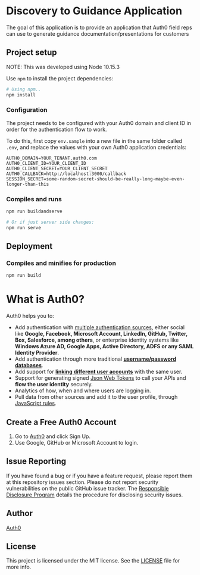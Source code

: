 # Discovery to Guidance Application

The goal of this application is to provide an application that Auth0 field reps can use to generate guidance documentation/presentations for customers

## Project setup

NOTE: This was developed using Node 10.15.3

Use `npm` to install the project dependencies:

```bash
# Using npm..
npm install
```

### Configuration

The project needs to be configured with your Auth0 domain and client ID in order for the authentication flow to work.

To do this, first copy `env.sample` into a new file in the same folder called `.env`, and replace the values with your own Auth0 application credentials:

```shell
AUTH0_DOMAIN=YOUR_TENANT.auth0.com
AUTH0_CLIENT_ID=YOUR_CLIENT_ID
AUTH0_CLIENT_SECRET=YOUR_CLIENT_SECRET
AUTH0_CALLBACK=http://localhost:3000/callback
SESSION_SECRET=some-random-secret-should-be-really-long-maybe-even-longer-than-this
```

### Compiles and runs

```bash
npm run buildandserve

# Or if just server side changes:
npm run serve
```

## Deployment

### Compiles and minifies for production

```bash
npm run build
```

# What is Auth0?

Auth0 helps you to:

- Add authentication with [multiple authentication sources](https://docs.auth0.com/identityproviders), either social like **Google, Facebook, Microsoft Account, LinkedIn, GitHub, Twitter, Box, Salesforce, among others**, or enterprise identity systems like **Windows Azure AD, Google Apps, Active Directory, ADFS or any SAML Identity Provider**.
- Add authentication through more traditional **[username/password databases](https://docs.auth0.com/mysql-connection-tutorial)**.
- Add support for **[linking different user accounts](https://docs.auth0.com/link-accounts)** with the same user.
- Support for generating signed [Json Web Tokens](https://docs.auth0.com/jwt) to call your APIs and **flow the user identity** securely.
- Analytics of how, when and where users are logging in.
- Pull data from other sources and add it to the user profile, through [JavaScript rules](https://docs.auth0.com/rules).

## Create a Free Auth0 Account

1. Go to [Auth0](https://auth0.com/signup) and click Sign Up.
2. Use Google, GitHub or Microsoft Account to login.

## Issue Reporting

If you have found a bug or if you have a feature request, please report them at this repository issues section. Please do not report security vulnerabilities on the public GitHub issue tracker. The [Responsible Disclosure Program](https://auth0.com/whitehat) details the procedure for disclosing security issues.

## Author

[Auth0](https://auth0.com)

## License

This project is licensed under the MIT license. See the [LICENSE](../LICENSE) file for more info.
